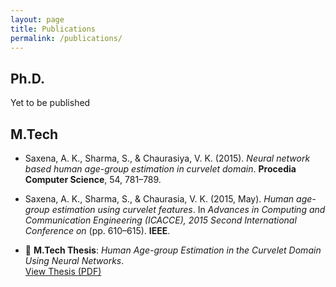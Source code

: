 ```yaml
---
layout: page
title: Publications
permalink: /publications/
---
```


## Ph.D.
Yet to be published

## M.Tech

- Saxena, A. K., Sharma, S., & Chaurasiya, V. K. (2015). *Neural network based human age-group estimation in curvelet domain*. **Procedia Computer Science**, 54, 781–789.

- Saxena, A. K., Sharma, S., & Chaurasia, V. K. (2015, May). *Human age-group estimation using curvelet features*. In *Advances in Computing and Communication Engineering (ICACCE), 2015 Second International Conference on* (pp. 610–615). **IEEE**.

- 📘 **M.Tech Thesis**: *Human Age-group Estimation in the Curvelet Domain Using Neural Networks*.  
  [View Thesis (PDF)](https://drive.google.com/file/d/1vFPtLcu6VedUpaaKih3AzNYuWR5hGDCD/view?usp=drive_link)

